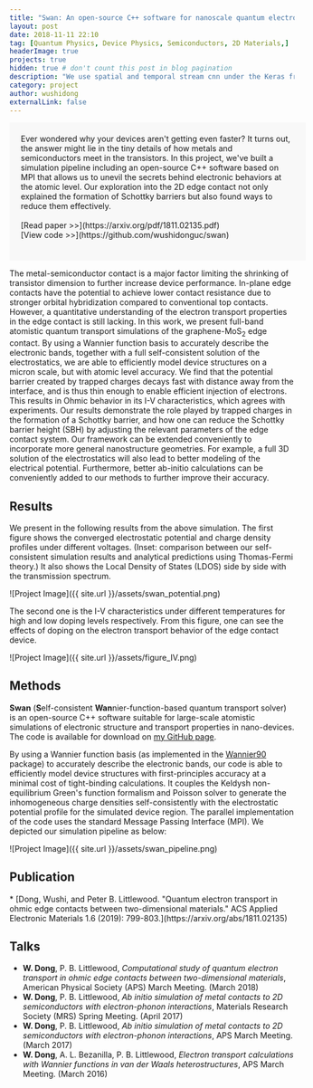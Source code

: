 ```yaml
---
title: "Swan: An open-source C++ software for nanoscale quantum electron transport simulations"
layout: post
date: 2018-11-11 22:10
tag: [Quantum Physics, Device Physics, Semiconductors, 2D Materials,]
headerImage: true
projects: true
hidden: true # don't count this post in blog pagination
description: "We use spatial and temporal stream cnn under the Keras framework to reproduce published results on UCF-101 action recognition dataset."
category: project
author: wushidong
externalLink: false
---
```


<!--
[![License: GPL v3](https://img.shields.io/badge/License-GPLv3-blue.svg)](https://www.gnu.org/licenses/gpl-3.0)
[![DOI](https://zenodo.org/badge/157158073.svg)](https://zenodo.org/badge/latestdoi/157158073)
-->

<span style="background-color: #f8f8f8; padding: 20px; border-radius: 0px; display: inline-block; width: calc(100% - 20px);">
Ever wondered why your devices aren't getting even faster? It turns out, the answer might lie in the tiny details of how metals and semiconductors meet in the transistors. In this project, we've built a simulation pipeline including an open-source C++ software based on MPI that allows us to unevil the secrets behind electronic behaviors at the atomic level. Our exploration into the 2D edge contact not only explained the formation of Schottky barriers but also found ways to reduce them effectively.<br><br>
[Read paper >>](https://arxiv.org/pdf/1811.02135.pdf)<br>
[View code >>](https://github.com/wushidonguc/swan)<br>
<br>
</span>

The metal-semiconductor contact is a major factor limiting the shrinking of transistor dimension to further increase device performance. In-plane edge contacts have the potential to achieve lower contact resistance due to stronger orbital hybridization compared to conventional top contacts. However, a quantitative understanding of the electron transport properties in the edge contact is still lacking. In this work, we present full-band atomistic quantum transport simulations of the graphene-MoS<sub>2</sub> edge contact. By using a Wannier function basis to accurately describe the electronic bands, together with a full self-consistent solution of the electrostatics, we are able to efficiently model device structures on a micron scale, but with atomic level accuracy. We find that the potential barrier created by trapped charges decays fast with distance away from the interface, and is thus thin enough to enable efficient injection of electrons. This results in Ohmic behavior in its I-V characteristics, which agrees with experiments. Our results demonstrate the role played by trapped charges in the formation of a Schottky barrier, and how one can reduce the Schottky barrier height (SBH) by adjusting the relevant parameters of the edge contact system. Our framework can be extended conveniently to incorporate more general nanostructure geometries. For example, a full 3D solution of the electrostatics will also lead to better modeling of the electrical potential. Furthermore, better ab-initio calculations can be conveniently added to our methods to further improve their accuracy.

## Results
We present in the following results from the above simulation. The first figure shows the converged electrostatic potential and charge density profiles under different voltages. (Inset: comparison between our self-consistent simulation results and analytical predictions using Thomas-Fermi theory.) It also shows the Local Density of States (LDOS) side by side with the transmission spectrum.

![Project Image]({{ site.url }}/assets/swan_potential.png)

The second one is the I-V characteristics under different temperatures for high and low doping levels respectively. From this figure, one can see the effects of doping on the electron transport behavior of the edge contact device.

![Project Image]({{ site.url }}/assets/figure_IV.png)


## Methods
**Swan** (**S**elf-consistent **Wan**nier-function-based quantum transport solver) is an open-source C++ software suitable for large-scale atomistic simulations of electronic structure and transport properties in nano-devices. The code is available for download on [my GitHub page](http://github.com/wushidonguc/swan).

By using a Wannier function basis (as implemented in the [Wannier90](http://wannier.org) package) to accurately describe the electronic bands, our code is able to efficiently model device structures with first-principles accuracy at a minimal cost of tight-binding calculations.
It couples the Keldysh non-equilibrium Green's function formalism and Poisson solver to generate the inhomogeneous charge densities self-consistently with the electrostatic potential profile for the simulated device region. The parallel implementation of the code uses the standard Message Passing Interface (MPI). We depicted our simulation pipeline as below:

![Project Image]({{ site.url }}/assets/swan_pipeline.png)

<h2>Publication</h2>
* [Dong, Wushi, and Peter B. Littlewood. "Quantum electron transport in ohmic edge contacts between two-dimensional materials." ACS Applied Electronic Materials 1.6 (2019): 799-803.](https://arxiv.org/abs/1811.02135)

<h2>Talks</h2>
<ul class="skill-list">
	<li><b>W. Dong</b>, P. B. Littlewood, <i>Computational study of quantum electron transport in ohmic edge contacts between two-dimensional materials</i>, American Physical Society (APS) March Meeting. (March 2018) </li>
	<li><b>W. Dong</b>, P. B. Littlewood, <i>Ab initio simulation of metal contacts to 2D semiconductors with electron-phonon interactions</i>, Materials Research Society (MRS) Spring Meeting. (April 2017) </li>
	<li><b>W. Dong</b>, P. B. Littlewood, <i>Ab initio simulation of metal contacts to 2D semiconductors with electron-phonon interactions</i>, APS March Meeting. (March 2017) </li>
	<li><b>W. Dong</b>, A. L. Bezanilla, P. B. Littlewood, <i>Electron transport calculations with Wannier functions in van der Waals heterostructures</i>, APS March Meeting. (March 2016) </li>
</ul>

